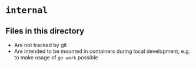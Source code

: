 # `internal`

## Files in this directory

- Are not tracked by git
- Are intended to be mounted in containers during local development, e.g. to make usage of `go work` possible
